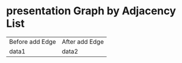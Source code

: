 # presentation Graph by Adjacency List
<table>
    <tr>
        <td>Before add Edge</td>
        <td>After add Edge</td>
    </tr>
    <tr>
        <td> data1 </td>
        <td> data2 </td>
    </tr>
</table>    
